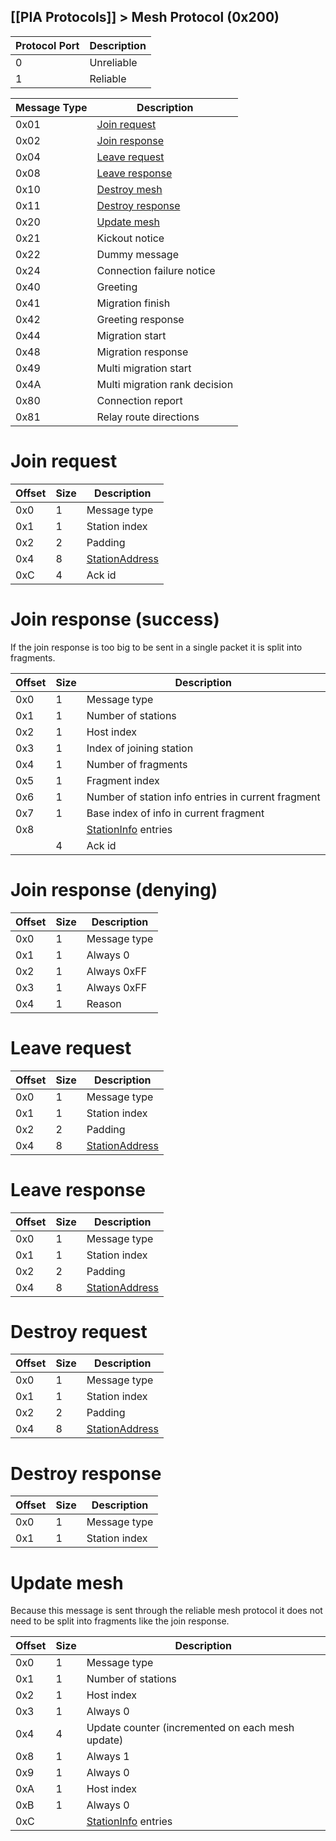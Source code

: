 [[PIA Protocols]] > Mesh Protocol (0x200)
---

| Protocol Port | Description |
| --- | --- |
| 0 | Unreliable |
| 1 | Reliable |

| Message Type | Description |
| --- | --- |
| 0x01 | [Join request](#join-request) |
| 0x02 | [Join response](#join-response-success) |
| 0x04 | [Leave request](#leave-request) |
| 0x08 | [Leave response](#leave-response) |
| 0x10 | [Destroy mesh](#destroy-request) |
| 0x11 | [Destroy response](#destroy-response) |
| 0x20 | [Update mesh](#update-mesh) |
| 0x21 | Kickout notice |
| 0x22 | Dummy message |
| 0x24 | Connection failure notice |
| 0x40 | Greeting |
| 0x41 | Migration finish |
| 0x42 | Greeting response |
| 0x44 | Migration start |
| 0x48 | Migration response |
| 0x49 | Multi migration start |
| 0x4A | Multi migration rank decision |
| 0x80 | Connection report |
| 0x81 | Relay route directions |

# Join request
| Offset | Size | Description |
| --- | --- | --- |
| 0x0 | 1 | Message type |
| 0x1 | 1 | Station index |
| 0x2 | 2 | Padding |
| 0x4 | 8 | [StationAddress] |
| 0xC | 4 | Ack id |

# Join response (success)
If the join response is too big to be sent in a single packet it is split into fragments.

| Offset | Size | Description |
| --- | --- | --- |
| 0x0 | 1 | Message type |
| 0x1 | 1 | Number of stations |
| 0x2 | 1 | Host index |
| 0x3 | 1 | Index of joining station |
| 0x4 | 1 | Number of fragments |
| 0x5 | 1 | Fragment index |
| 0x6 | 1 | Number of station info entries in current fragment |
| 0x7 | 1 | Base index of info in current fragment |
| 0x8 | | [StationInfo] entries |
| | 4 | Ack id |

# Join response (denying)
| Offset | Size | Description |
| --- | --- | --- |
| 0x0 | 1 | Message type |
| 0x1 | 1 | Always 0 |
| 0x2 | 1 | Always 0xFF |
| 0x3 | 1 | Always 0xFF |
| 0x4 | 1 | Reason |

# Leave request
| Offset | Size | Description |
| --- | --- | --- |
| 0x0 | 1 | Message type |
| 0x1 | 1 | Station index |
| 0x2 | 2 | Padding |
| 0x4 | 8 | [StationAddress] |

# Leave response
| Offset | Size | Description |
| --- | --- | --- |
| 0x0 | 1 | Message type |
| 0x1 | 1 | Station index |
| 0x2 | 2 | Padding |
| 0x4 | 8 | [StationAddress] |

# Destroy request
| Offset | Size | Description |
| --- | --- | --- |
| 0x0 | 1 | Message type |
| 0x1 | 1 | Station index |
| 0x2 | 2 | Padding |
| 0x4 | 8 | [StationAddress] |

# Destroy response
| Offset | Size | Description |
| --- | --- | --- |
| 0x0 | 1 | Message type |
| 0x1 | 1 | Station index |

# Update mesh
Because this message is sent through the reliable mesh protocol it does not need to be split into fragments like the join response.

| Offset | Size | Description |
| --- | --- | --- |
| 0x0 | 1 | Message type |
| 0x1 | 1 | Number of stations |
| 0x2 | 1 | Host index |
| 0x3 | 1 | Always 0 |
| 0x4 | 4 | Update counter (incremented on each mesh update) |
| 0x8 | 1 | Always 1 |
| 0x9 | 1 | Always 0 |
| 0xA | 1 | Host index |
| 0xB | 1 | Always 0 |
| 0xC | | [StationInfo] entries |

[StationAddress]: PIA-Types#stationaddress
[StationInfo]: PIA-Types#stationinfo